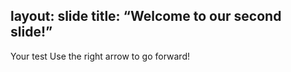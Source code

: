 layout: slide
title: “Welcome to our second slide!”
---
Your test
Use the right arrow to go forward!

